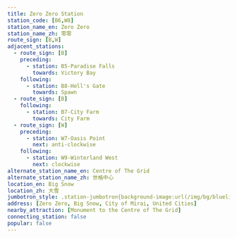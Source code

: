 ```yaml
---
title: Zero Zero Station
station_code: [B6,W8]
station_name_en: Zero Zero
station_name_zh: 零零
route_sign: [B,W]
adjacent_stations:
  - route_sign: [B]
    preceding:
      - station: B5-Paradise Falls
        towards: Victory Bay
    following:
      - station: B8-Hell's Gate
        towards: Spawn
  - route_sign: [B]
    following:
      - station: B7-City Farm
        towards: City Farm
  - route_sign: [W]
    preceding:
      - station: W7-Oasis Point
        next: anti-clockwise
    following:
      - station: W9-Winterland West
        next: clockwise
alternate_station_name_en: Centre of The Grid
alternate_station_name_zh: 世格中心
location_en: Big Snow
location_zh: 大雪
jumbotron_style: .station-jumbotron{background-image:url(/img/bg/blueline.png),url(/img/bg/blueline.png),url(/img/bg/waterfallline.png);background-repeat:no-repeat;background-size:100% 10px,50% 10px,100% 10px;background-position:0 100px,right 130px,0 160px}
address: [Zero Zero, Big Snow, City of Mirai, United Cities]
nearby_attraction: [Monument to the Centre of The Grid]
connecting_station: false
popular: false
---
```


